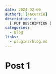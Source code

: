 ```yaml
---
date: 2024-02-09
authors: [aacurrie]
description: >
  [ PUT DESCRIPTION ]
categories:
  - Blog
links:
  - plugins/blog.md
---
```


# Post 1